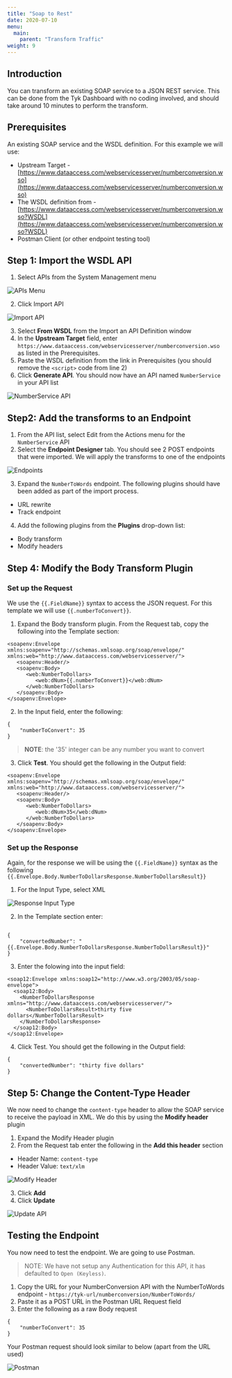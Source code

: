 ```yaml
---
title: "Soap to Rest"
date: 2020-07-10
menu:
  main:
    parent: "Transform Traffic"
weight: 9
---
```


## Introduction

You can transform an existing SOAP service to a JSON REST service. This can be done from the Tyk Dashboard with no coding involved, and should take around 10 minutes to perform the transform.

## Prerequisites

An existing SOAP service and the WSDL definition. For this example we will use:

- Upstream Target - [https://www.dataaccess.com/webservicesserver/numberconversion.wso](https://www.dataaccess.com/webservicesserver/numberconversion.wso)
- The WSDL definition from - [https://www.dataaccess.com/webservicesserver/numberconversion.wso?WSDL](https://www.dataaccess.com/webservicesserver/numberconversion.wso?WSDL)
- Postman Client (or other endpoint testing tool)

## Step 1: Import the WSDL API

1. Select APIs from the System Management menu

![APIs Menu](/docs/img/2.10/apis_menu.png)

2. Click Import API

![Import API](/docs/img/2.10/import_api_button.png)

3. Select **From WSDL** from the Import an API Definition window
4. In the **Upstream Target** field, enter `https://www.dataaccess.com/webservicesserver/numberconversion.wso` as listed in the Prerequisites.
5. Paste the WSDL definition from the link in Prerequisites (you should remove the `<script>` code from line 2)
6. Click **Generate API**. You should now have an API named `NumberService` in your API list

![NumberService API](/docs/img/2.10/numberservice_api.png)

## Step2: Add the transforms to an Endpoint

1. From the API list, select Edit from the Actions menu for the `NumberService` API
2. Select the **Endpoint Designer** tab. You should see 2 POST endpoints that were imported. We will apply the transforms to one of the endpoints

![Endpoints](/docs/img/2.10/numberservice_endpoints.png)

3. Expand the `NumberToWords` endpoint. The following plugins should have been added as part of the import process.
  - URL rewrite
  - Track endpoint
4. Add the following plugins from the **Plugins** drop-down list:
  - Body transform
  - Modify headers

## Step 4: Modify the Body Transform Plugin

### Set up the Request

We use the `{{.FieldName}}` syntax to access the JSON request. For this template we will use `{{.numberToConvert}}`.

1. Expand the Body transform plugin. From the Request tab, copy the following into the Template section:

```{.CopyWrapper}
<soapenv:Envelope xmlns:soapenv="http://schemas.xmlsoap.org/soap/envelope/" xmlns:web="http://www.dataaccess.com/webservicesserver/">
   <soapenv:Header/>
   <soapenv:Body>
      <web:NumberToDollars>
         <web:dNum>{{.numberToConvert}}</web:dNum>
      </web:NumberToDollars>
   </soapenv:Body>
</soapenv:Envelope>
```

2. In the Input field, enter the following:

```{.CopyWrapper}
{
    "numberToConvert": 35
}
```
> **NOTE**: the '35' integer can be any number you want to convert

3. Click **Test**. You should get the following in the Output field:

```
<soapenv:Envelope xmlns:soapenv="http://schemas.xmlsoap.org/soap/envelope/" xmlns:web="http://www.dataaccess.com/webservicesserver/">
   <soapenv:Header/>
   <soapenv:Body>
      <web:NumberToDollars>
         <web:dNum>35</web:dNum>
      </web:NumberToDollars>
   </soapenv:Body>
</soapenv:Envelope>
```
### Set up the Response

Again, for the response we will be using the `{{.FieldName}}` syntax as the following `{{.Envelope.Body.NumberToDollarsResponse.NumberToDollarsResult}}`

1. For the Input Type, select XML

![Response Input Type](/docs/img/2.10/body_trans_response_input.png)

2. In the Template section enter:

```{.CopyWrapper}

{
    "convertedNumber": "{{.Envelope.Body.NumberToDollarsResponse.NumberToDollarsResult}}"
}
```
3. Enter the folowing into the input field:

```{.CopyWrapper}
<soap12:Envelope xmlns:soap12="http://www.w3.org/2003/05/soap-envelope">
  <soap12:Body>
    <NumberToDollarsResponse xmlns="http://www.dataaccess.com/webservicesserver/">
      <NumberToDollarsResult>thirty five dollars</NumberToDollarsResult>
    </NumberToDollarsResponse>
  </soap12:Body>
</soap12:Envelope>
```
4. Click Test. You should get the following in the Output field:

```
{
    "convertedNumber": "thirty five dollars"
}
```
## Step 5: Change the Content-Type Header

We now need to change the `content-type` header to allow the SOAP service to receive the payload in XML. We do this by using the **Modify header** plugin

1. Expand the Modify Header plugin
2. From the Request tab enter the following in the **Add this header** section
  - Header Name: `content-type`
  - Header Value: `text/xlm`

![Modify Header](/docs/img/2.10/add_header_type.png)

3. Click **Add**
4. Click **Update**

![Update API](/docs/img/2.10/update_number_conversion.png)

## Testing the Endpoint

You now need to test the endpoint. We are going to use Postman.

> NOTE: We have not setup any Authentication for this API, it has defaulted to `Open (Keyless)`.

1. Copy the URL for your NumberConversion API with the NumberToWords endpoint - `https://tyk-url/numberconversion/NumberToWords/`
2. Paste it as a POST URL in the Postman URL Request field
3. Enter the following as a raw Body request

```{.CopyWrapper}
{
    "numberToConvert": 35
}
```
Your Postman request should look similar to below (apart from the URL used)

![Postman](/docs/img/2.10/postman_number_conversion.png)